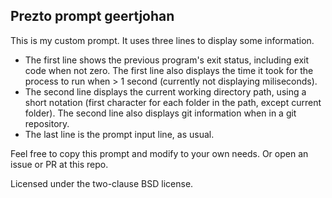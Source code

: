 ## Prezto prompt geertjohan

This is my custom prompt. It uses three lines to display some information.
 - The first line shows the previous program's exit status, including exit code when not zero. The first line also displays the time it took for the process to run when > 1 second (currently not displaying miliseconds).
 - The second line displays the current working directory path, using a short notation (first character for each folder in the path, except current folder). The second line also displays git information when in a git repository.
 - The last line is the prompt input line, as usual.

Feel free to copy this prompt and modify to your own needs. Or open an issue or PR at this repo.

Licensed under the two-clause BSD license.
